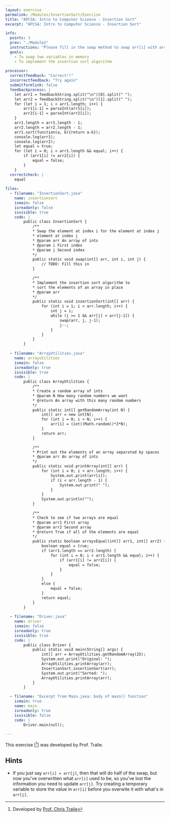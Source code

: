 ```yaml
---
layout: exercise
permalink: /Modules/InsertionSort/Exercise
title: "APCSA: Intro to Computer Science - Insertion Sort"
excerpt: "APCSA: Intro to Computer Science - Insertion Sort"

info:
  points: 3
  prev: "./Module2"
  instructions: "Please fill in the swap method to swap arr[i] with arr[j]. Below is some of the code we wrote in the video to setup random arrays, as well as skeleton code for insertion sort. The main method fills in a random array, prints that array, calls the insertionSort method, and then prints the result. Once this method works properly, your insertion sort code will properly sort the array."
  goals:
    - To swap two variables in memory
    - To implement the insertion sort algorithm
    
processor:  
  correctfeedback: "Correct!!" 
  incorrectfeedback: "Try again"
  submitformlink: false
  feedbackprocess: | 
    let arr1 = feedbackString.split("\n")[0].split(" ");
    let arr2 = feedbackString.split("\n")[1].split(" ");
    for (let i = 1; i < arr1.length; i++) {
        arr1[i-1] = parseInt(arr1[i]);
        arr2[i-1] = parseInt(arr2[i]);
    }
    arr1.length = arr1.length - 1;
    arr2.length = arr2.length - 1;
    arr1.sort(function(a, b){return a-b});
    console.log(arr1);
    console.log(arr2);
    let equal = true;
    for (let i = 0; i < arr1.length && equal; i++) {
        if (arr1[i] != arr2[i]) {
            equal = false;
        }
    }
  correctcheck: |
    equal
 
files:
  - filename: "InsertionSort.java"
    name: insertionsort
    ismain: false
    isreadonly: false
    isvisible: true
    code: |
        public class InsertionSort {
            /**
            * Swap the element at index i for the element at index j
            * element at index j
            * @param arr An array of ints
            * @param i First index
            * @param j Second index
            */
            public static void swap(int[] arr, int i, int j) {
                // TODO: Fill this in
            }

            /**
            * Implement the insertion sort algorithm to
            * sort the elements of an array in place
            * @param arr 
            */
            public static void insertionSort(int[] arr) {
                for (int i = 1; i < arr.length; i++) {
                    int j = i;
                    while (j >= 1 && arr[j] < arr[j-1]) {
                        swap(arr, j, j-1);
                        j--;
                    }
                }
            }
        }
    
  - filename: "ArrayUtilities.java"
    name: arrayutilities
    ismain: false
    isreadonly: true
    isvisible: true
    code: |
        public class ArrayUtilities {
            /**
            * Create a random array of ints
            * @param N How many random numbers we want
            * @return An array with this many random numbers
            */
            public static int[] getRandomArray(int N) {
                int[] arr = new int[N];
                for (int i = 0; i < N; i++) {
                    arr[i] = (int)(Math.random()*2*N);
                }
                return arr;
            }

            /**
            * Print out the elements of an array separated by spaces
            * @param arr An array of ints
            */
            public static void printArray(int[] arr) {
                for (int i = 0; i < arr.length; i++) {
                    System.out.print(arr[i]);
                    if (i < arr.length - 1) {
                        System.out.print(" ");
                    }
                }
                System.out.println("");
            }

            /**
            * Check to see if two arrays are equal
            * @param arr1 First array
            * @param arr2 Second array
            * @return True if all of the elements are equal
            */
            public static boolean arraysEqual(int[] arr1, int[] arr2) {
                boolean equal = true;
                if (arr1.length == arr2.length) {
                    for (int i = 0; i < arr1.length && equal; i++) {
                        if (arr1[i] != arr2[i]) {
                            equal = false;
                        }
                    }
                }
                else {
                    equal = false;
                }
                return equal;
            }
        }
        
  - filename: "Driver.java"
    name: driver
    ismain: false
    isreadonly: true
    isvisible: true
    code: | 
        public class Driver {
            public static void main(String[] args) {
                int[] arr = ArrayUtilities.getRandomArray(25);
                System.out.print("Original: ");
                ArrayUtilities.printArray(arr);
                InsertionSort.insertionSort(arr);
                System.out.print("Sorted: ");
                ArrayUtilities.printArray(arr);
            }
        }    

  - filename: "Excerpt from Main.java: body of main() function"
    ismain: true
    name: main
    isreadonly: true
    isvisible: false
    code: |
        Driver.main(null);
        
---
```


This exercise \[[^1]\] was developed by Prof. Tralie.

## Hints

* If you just say `arr[i] = arr[j]`, then that will do half of the swap, but now you've overwritten what `arr[i]` used to be, so you've lost the information you need to update `arr[j]`. Try creating a temporary variable to store the value in `arr[i]` before you overwite it with what's in `arr[j]`.

[^1]: Developed by [Prof. Chris Tralie](https://www.ursinus.edu/live/profiles/4502-christopher-j-tralie)